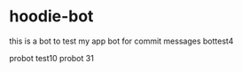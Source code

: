# hoodie-bot
this is a bot to test my app
bot for commit messages
bottest4

probot test10
probot 31
